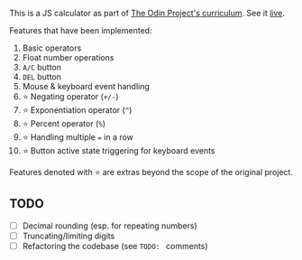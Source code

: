 This is a JS calculator as part of
[The Odin Project's curriculum](https://www.theodinproject.com/lessons/foundations-calculator). See it [live](https://krzemian.github.io/TOP_calculator/).

Features that have been implemented:
1. Basic operators
2. Float number operations
3. `A/C` button
4. `DEL` button
5. Mouse & keyboard event handling
6. ⭐️ Negating operator (`+/-`)
7. ⭐️ Exponentiation operator (`^`)
8. ⭐️ Percent operator (`%`)
9. ⭐️ Handling multiple `=` in a row
10. ⭐️ Button active state triggering for keyboard events

Features denoted with ⭐️ are extras beyond the scope of the original project.

## TODO
- [ ] Decimal rounding (esp. for repeating numbers)
- [ ] Truncating/limiting digits
- [ ] Refactoring the codebase (see `TODO: ` comments)